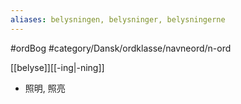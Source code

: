 ```yaml
---
aliases: belysningen, belysninger, belysningerne
---
```

#ordBog #category/Dansk/ordklasse/navneord/n-ord 

[[belyse]][[-ing|-ning]]

- 照明, 照亮